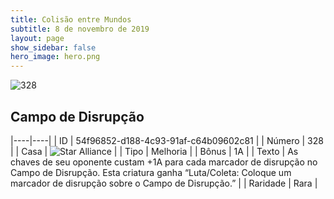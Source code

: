 ```yaml
---
title: Colisão entre Mundos
subtitle: 8 de novembro de 2019
layout: page
show_sidebar: false
hero_image: hero.png
---
```


![328](https://cdn.keyforgegame.com/media/card_front/pt/452_328_F68HP88G2WQC_pt.png)

## Campo de Disrupção

|----|----|
| ID | 54f96852-d188-4c93-91af-c64b09602c81 |
| Número | 328 |
| Casa | ![Star Alliance](https://archonarcana.com/images/thumb/7/7d/Star_Alliance.png/22px-Star_Alliance.png "Aliança Estelar") |
| Tipo | Melhoria |
| Bônus | 1A |
| Texto | As chaves de seu oponente custam +1A para cada marcador de disrupção no Campo de Disrupção. Esta criatura ganha “Luta/Coleta: Coloque um marcador de disrupção sobre o Campo de Disrupção.” |
| Raridade | Rara |
